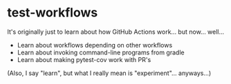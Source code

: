 # test-workflows
It's originally just to learn about how GitHub Actions work... but now... well...

*  Learn about workflows depending on other workflows
*  Learn about invoking command-line programs from gradle
*  Learn about making pytest-cov work with PR's

(Also, I say "learn", but what I really mean is "experiment"... anyways...)
